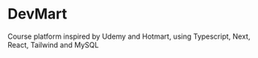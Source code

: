# DevMart
Course platform inspired by Udemy and Hotmart, using Typescript, Next, React, Tailwind and MySQL
